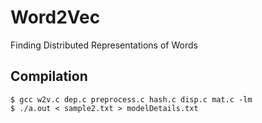 # Word2Vec
Finding Distributed Representations of Words<br>
 
## Compilation
 
 ```
$ gcc w2v.c dep.c preprocess.c hash.c disp.c mat.c -lm
$ ./a.out < sample2.txt > modelDetails.txt
 ```
 

